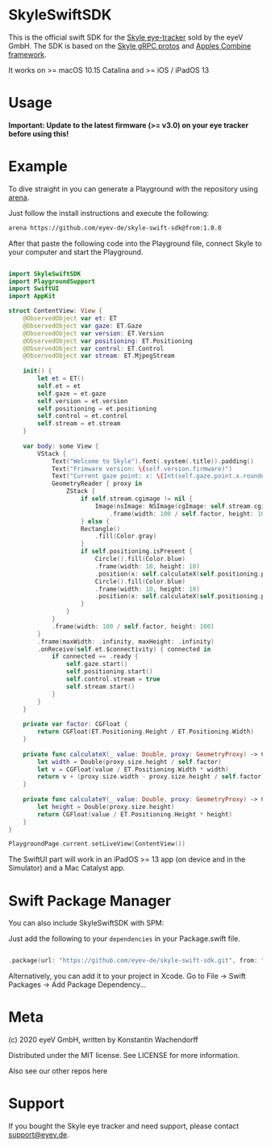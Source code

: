 # SkyleSwiftSDK

This is the official swift SDK for the [Skyle eye-tracker](https://eyev.de/skyle) sold by the eyeV GmbH. The SDK is based on the [Skyle gRPC protos](https://github.com/eyev-de/Skyle.proto) and [Apples Combine framework](https://developer.apple.com/documentation/combine).

It works on >= macOS 10.15 Catalina and >= iOS / iPadOS 13

# Usage

**Important: Update to the latest firmware (>= v3.0) on your eye tracker before using this!**

# Example

To dive straight in you can generate a Playground with the repository using [arena](https://github.com/finestructure/Arena).

Just follow the install instructions and execute the following:

```bash
arena https://github.com/eyev-de/skyle-swift-sdk@from:1.0.0
```
After that paste the following code into the Playground file, connect Skyle to your computer and start the Playground.

```swift

import SkyleSwiftSDK
import PlaygroundSupport
import SwiftUI
import AppKit

struct ContentView: View {
    @ObservedObject var et: ET
    @ObservedObject var gaze: ET.Gaze
    @ObservedObject var version: ET.Version
    @ObservedObject var positioning: ET.Positioning
    @ObservedObject var control: ET.Control
    @ObservedObject var stream: ET.MjpegStream
    
    init() {
        let et = ET()
        self.et = et
        self.gaze = et.gaze
        self.version = et.version
        self.positioning = et.positioning
        self.control = et.control
        self.stream = et.stream
    }
    
    var body: some View {
        VStack {
            Text("Welcome to Skyle").font(.system(.title)).padding()
            Text("Frimware version: \(self.version.firmware)")
            Text("Current gaze point: x: \(Int(self.gaze.point.x.rounded())) y: \(Int(self.gaze.point.y.rounded()))")
            GeometryReader { proxy in
                ZStack {
                    if self.stream.cgimage != nil {
                        Image(nsImage: NSImage(cgImage: self.stream.cgimage!, size: NSSize(width: self.stream.cgimage!.width, height: self.stream.cgimage!.height))).resizable()
                            .frame(width: 100 / self.factor, height: 100)
                    } else {
                    Rectangle()
                        .fill(Color.gray)
                    }
                    if self.positioning.isPresent {
                        Circle().fill(Color.blue)
                        .frame(width: 10, height: 10)
                        .position(x: self.calculateX(self.positioning.position.left.x, proxy: proxy), y: self.calculateY(self.positioning.position.left.y, proxy: proxy))
                        Circle().fill(Color.blue)
                        .frame(width: 10, height: 10)
                        .position(x: self.calculateX(self.positioning.position.right.x, proxy: proxy), y: self.calculateY(self.positioning.position.right.y, proxy: proxy))
                    }
                }
            }
            .frame(width: 100 / self.factor, height: 100)
        }
        .frame(maxWidth: .infinity, maxHeight: .infinity)
        .onReceive(self.et.$connectivity) { connected in
            if connected == .ready {
                self.gaze.start()
                self.positioning.start()
                self.control.stream = true
                self.stream.start()
            }
        }
    }
    
    private var factor: CGFloat {
        return CGFloat(ET.Positioning.Height / ET.Positioning.Width)
    }
    
    private func calculateX(_ value: Double, proxy: GeometryProxy) -> CGFloat {
        let width = Double(proxy.size.height / self.factor)
        let v = CGFloat(value / ET.Positioning.Width * width)
        return v + (proxy.size.width - proxy.size.height / self.factor) / 2
    }
    
    private func calculateY(_ value: Double, proxy: GeometryProxy) -> CGFloat {
        let height = Double(proxy.size.height)
        return CGFloat(value / ET.Positioning.Height * height)
    }
}

PlaygroundPage.current.setLiveView(ContentView())


```

The SwiftUI part will work in an iPadOS >= 13 app (on device and in the Simulator) and a Mac Catalyst app.

# Swift Package Manager

You can also include SkyleSwiftSDK with SPM:

Just add the following to your `dependencies` in your Package.swift file.

```swift

.package(url: "https://github.com/eyev-de/skyle-swift-sdk.git", from: "1.0.0"),

```

Alternatively, you can add it to your project in Xcode. Go to File -> Swift Packages -> Add Package Dependency...


# Meta

(c) 2020 eyeV GmbH, written by Konstantin Wachendorff

Distributed under the MIT license. See LICENSE for more information.

Also see our other repos here

# Support

If you bought the Skyle eye tracker and need support, please contact support@eyev.de.



